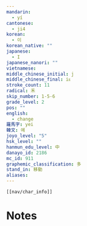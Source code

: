 ```yaml
---
mandarin:
  - yí
cantonese:
  - ji4
korean:
  - 이
korean_native: ""
japanese:
  - I
japanese_nanori: ""
vietnamese:
middle_chinese_initial: j
middle_chinese_final: iᴇ
stroke_count: 11
radical: 禾
skip_number: 1-5-6
grade_level: 2
pos: ""
english:
  - change
羅馬字: yei
韓文: 예
joyo_level: "5"
hsk_level: ""
hanmun_edu_level: 中
danayo_id: 2186
mc_id: 911
graphemic_classification: 多
stand_in: 移動
aliases:
---
```

```meta-bind-embed
[[nav/char_info]]
```

# Notes
